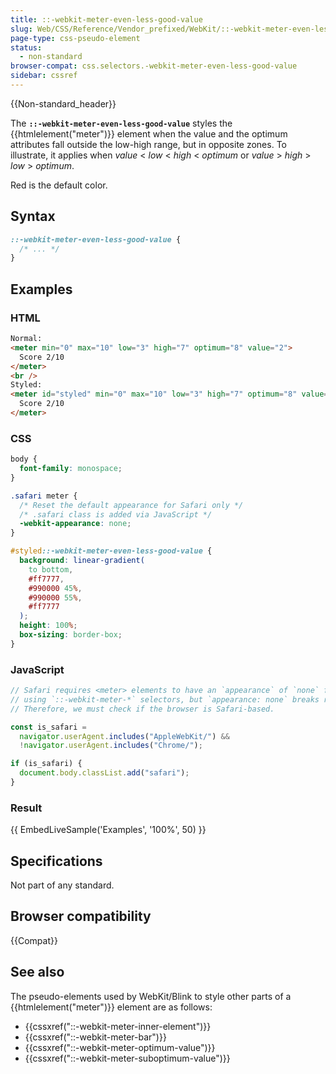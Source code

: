 ```yaml
---
title: ::-webkit-meter-even-less-good-value
slug: Web/CSS/Reference/Vendor_prefixed/WebKit/::-webkit-meter-even-less-good-value
page-type: css-pseudo-element
status:
  - non-standard
browser-compat: css.selectors.-webkit-meter-even-less-good-value
sidebar: cssref
---
```


{{Non-standard_header}}

The **`::-webkit-meter-even-less-good-value`** styles the {{htmlelement("meter")}} element when the value and the optimum attributes fall outside the low-high range, but in opposite zones. To illustrate, it applies when _value_ < _low_ < _high_ < _optimum_ or _value_ > _high_ > _low_ > _optimum_.

Red is the default color.

## Syntax

```css
::-webkit-meter-even-less-good-value {
  /* ... */
}
```

## Examples

### HTML

```html
Normal:
<meter min="0" max="10" low="3" high="7" optimum="8" value="2">
  Score 2/10
</meter>
<br />
Styled:
<meter id="styled" min="0" max="10" low="3" high="7" optimum="8" value="2">
  Score 2/10
</meter>
```

### CSS

```css
body {
  font-family: monospace;
}

.safari meter {
  /* Reset the default appearance for Safari only */
  /* .safari class is added via JavaScript */
  -webkit-appearance: none;
}

#styled::-webkit-meter-even-less-good-value {
  background: linear-gradient(
    to bottom,
    #ff7777,
    #990000 45%,
    #990000 55%,
    #ff7777
  );
  height: 100%;
  box-sizing: border-box;
}
```

### JavaScript

```js
// Safari requires <meter> elements to have an `appearance` of `none` for custom styling
// using `::-webkit-meter-*` selectors, but `appearance: none` breaks rendering on Chrome.
// Therefore, we must check if the browser is Safari-based.

const is_safari =
  navigator.userAgent.includes("AppleWebKit/") &&
  !navigator.userAgent.includes("Chrome/");

if (is_safari) {
  document.body.classList.add("safari");
}
```

### Result

{{ EmbedLiveSample('Examples', '100%', 50) }}

## Specifications

Not part of any standard.

## Browser compatibility

{{Compat}}

## See also

The pseudo-elements used by WebKit/Blink to style other parts of a {{htmlelement("meter")}} element are as follows:

- {{cssxref("::-webkit-meter-inner-element")}}
- {{cssxref("::-webkit-meter-bar")}}
- {{cssxref("::-webkit-meter-optimum-value")}}
- {{cssxref("::-webkit-meter-suboptimum-value")}}
